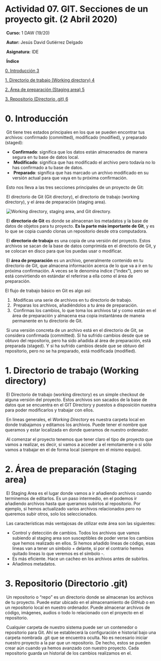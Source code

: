 # **Actividad 07. GIT. Secciones de un proyecto git. (2 Abril 2020)**

































































​								**Curso:** 1 DAW (19/20)

​								**Autor:** Jesús David Gutiérrez Delgado

​								**Asignatura:** IDE





​		**Índice**

[0. 	Introducción	3](#__RefHeading___Toc255_2896050065)

[1. 	Directorio de trabajo (Working directory)	4](#__RefHeading___Toc351_2719776763)

[2. 	Área de preparación (Staging area)	5](#__RefHeading___Toc353_2719776763)

[3. 	Repositorio (Directorio .git)	6](#__RefHeading___Toc355_2719776763)

















































































# **0.** **Introducción**

​	Git tiene tres estados principales en los que se pueden encontrar tus archivos: confirmado (committed), modificado (modified), y preparado (staged):

- **Confirmado**: significa que los datos están almacenados de manera segura en tu base de datos local.  
- ​	**Modificado**: significa que has modificado el archivo pero todavía no lo has confirmado a tu base de datos.  
- ​	**Preparado**: significa que has marcado un archivo modificado en su versión actual para que vaya en tu próxima confirmación.

​	Esto nos lleva a las tres secciones principales de un proyecto de Git: 

​	El directorio de Git (Git directory), el directorio de trabajo (working directory), y el área de preparación (staging area).

​		![Working directory, staging area, and Git directory.](file:///C:/Users/Usuario/AppData/Local/Temp/lu8580266d42.tmp/lu8580266d6c_tmp_2b0bb5675658e760.png)


 

​	El **directorio de Git** es donde se almacenan los metadatos y la base de datos de objetos para tu proyecto. **Es la parte más importante de Git**, y es lo que se copia cuando clonas un repositorio desde otra computadora.

​	El **directorio de trabajo** es una copia de una versión del proyecto. Estos archivos se sacan de la base de datos comprimida en el directorio de Git, y se colocan en disco para que los puedas usar o modificar.

​	El **área de preparación** es un archivo, generalmente contenido en tu directorio de Git, que almacena información acerca de lo que va a ir en tu próxima confirmación. A veces se le denomina índice (“index”), pero se está convirtiendo en estándar el referirse a ella como el área de preparación.


 

El flujo de trabajo básico en Git es algo así:

1. ​	Modificas una serie de archivos en tu directorio de trabajo.
2. ​	Preparas los archivos, añadiéndolos a tu área de preparación.
3. ​	Confirmas los cambios, lo que toma los archivos tal y como están en el área de preparación y almacena esa copia instantánea de manera permanente en tu directorio de Git.

​	Si una versión concreta de un archivo está en el directorio de Git, se considera confirmada (committed). Si ha sufrido cambios desde que se obtuvo del repositorio, pero ha sido añadida al área de preparación, está preparada (staged). Y si ha sufrido cambios desde que se obtuvo del repositorio, pero no se ha preparado, está modificada (modified).



































































# 1. Directorio de trabajo (Working directory)


 

​	El Directorio de trabajo (working directory) es un simple checkout de alguna versión del proyecto. Estos archivos son sacados de la base de datos que se encuentra en el GIT Directory y puestos a disposición nuestra para poder modificarlos y trabajar con ellos.

​	En lineas generales, el *Working Directory* es nuestra carpeta local en donde trabajamos y editamos los archivos. Puede tener el nombre que queramos y estar localizada en donde queramos de nuestro ordenador.

​	Al comenzar el proyecto tenemos que tener claro el tipo de proyecto que vamos a realizar, es decir, si vamos a acceder a el remotamente o si sólo vamos a trabajar en el de forma local (siempre en el mismo equipo).


 

# 2. Área de preparación (Staging area)


 

​	El Staging Area es el lugar donde vamos a ir añadiendo archivos cuando terminemos de editarlos. Es un paso intermedio, en el podemos ir añadiendo archivos hasta que queramos subirlos al repositorio. Por ejemplo, si hemos actualizado varios archivos relacionados pero no queremos subir otros, solo los seleccionados.

​	Las características más ventajosas de utilizar este área son las siguientes:

- Control y detección de cambios. Todos los archivos que vamos subiendo al staging area son susceptibles de poder verse los cambios que hemos realizado en ellos. Si hemos añadido lineas de código, esas lineas van a tener un símbolo + delante, si por el contrario hemos quitado lineas lo que veremos es el símbolo -.
- Es más eficiente. Hace un cacheo en los archivos antes de subirlos.
- Añadimos metadatos.


 


 


 


 


 


 


 


 


 


 


 


 

# 3. Repositorio (Directorio .git)


 

​	Un repositorio o “repo” es un directorio donde se almacenan los archivos de tu proyecto. Puede estar ubicado en el almacenamiento de *GitHub* o en un repositorio local en nuestro ordenador. Puede almacenar archivos de código, imágenes, audios o todo lo relacionado con el proyecto en el repositorio.

​	Cualquier carpeta de nuestro sistema puede ser un contenedor o repositorio para Git. Ahí se establecerá la configuración e historial bajo una carpeta nombrada .git que se encuentra oculta. No es necesario iniciar nuestro proyecto a la par que un repositorio. De hecho, estos se pueden crear aún cuando ya hemos avanzado con nuestro proyecto. Cada repositorio guarda un historial de los cambios realizamos en el.